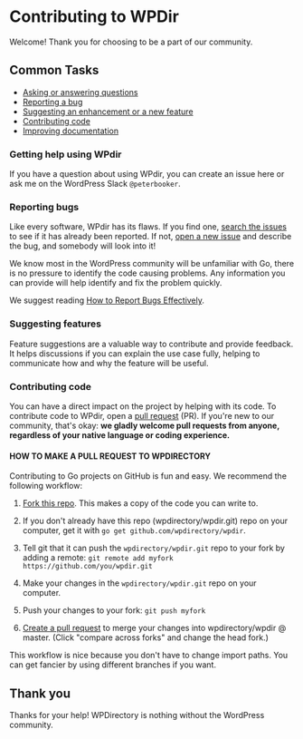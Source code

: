 Contributing to WPDir
=====================

Welcome! Thank you for choosing to be a part of our community.

## Common Tasks

- [Asking or answering questions](#getting-help-using-wpdir)
- [Reporting a bug](#reporting-bugs)
- [Suggesting an enhancement or a new feature](#suggesting-features)
- [Contributing code](#contributing-code)
- [Improving documentation](#improving-documentation)

### Getting help using WPdir

If you have a question about using WPdir, you can create an issue here or ask me on the WordPress Slack `@peterbooker`.

### Reporting bugs

Like every software, WPdir has its flaws. If you find one, [search the issues](https://github.com/wpdirectory/wpdir/issues) to see if it has already been reported. If not, [open a new issue](https://github.com/wpdirectory/wpdir/issues/new) and describe the bug, and somebody will look into it!

We know most in the WordPress community will be unfamiliar with Go, there is no pressure to identify the code causing problems. Any information you can provide will help identify and fix the problem quickly.

We suggest reading [How to Report Bugs Effectively](http://www.chiark.greenend.org.uk/~sgtatham/bugs.html).

### Suggesting features

Feature suggestions are a valuable way to contribute and provide feedback. It helps discussions if you can explain the use case fully, helping to communicate how and why the feature will be useful.

### Contributing code

You can have a direct impact on the project by helping with its code. To contribute code to WPdir, open a [pull request](https://github.com/wpdirectory/wpdir/pulls) (PR). If you're new to our community, that's okay: **we gladly welcome pull requests from anyone, regardless of your native language or coding experience.**

#### HOW TO MAKE A PULL REQUEST TO WPDIRECTORY

Contributing to Go projects on GitHub is fun and easy. We recommend the following workflow:

1. [Fork this repo](https://github.com/wpdirectory/wpdir). This makes a copy of the code you can write to.

2. If you don't already have this repo (wpdirectory/wpdir.git) repo on your computer, get it with `go get github.com/wpdirectory/wpdir`.

3. Tell git that it can push the `wpdirectory/wpdir.git` repo to your fork by adding a remote: `git remote add myfork https://github.com/you/wpdir.git`

4. Make your changes in the `wpdirectory/wpdir.git` repo on your computer.

5. Push your changes to your fork: `git push myfork`

6. [Create a pull request](https://github.com/wpdirectory/wpdir/pull/new/master) to merge your changes into wpdirectory/wpdir @ master. (Click "compare across forks" and change the head fork.)

This workflow is nice because you don't have to change import paths. You can get fancier by using different branches if you want.

## Thank you

Thanks for your help! WPDirectory is nothing without the WordPress community.